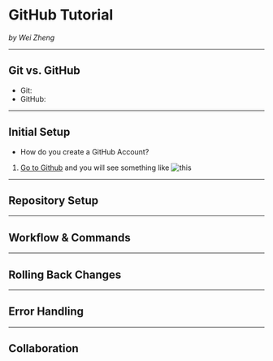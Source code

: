 # GitHub Tutorial

_by Wei Zheng_

---
## Git vs. GitHub
* Git: 
* GitHub:



---
## Initial Setup
* How do you create a GitHub Account?
1. [Go to Github](github.com) and you will see something like ![this](github-learning/github-tutorial/github.com-image.png)



---
## Repository Setup



---
## Workflow & Commands



---
## Rolling Back Changes



---
## Error Handling


---
## Collaboration